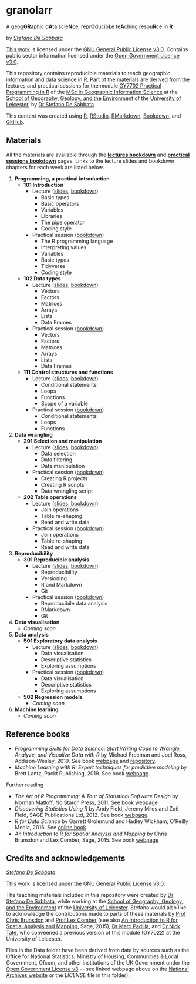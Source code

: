 # granolarr

A geog**GR**aphic d**A**ta scie**N**ce, repr**O**ducib**L**e te**A**ching resou**R**ce in **R**

by *[Stefano De Sabbata](https://stefanodesabbata.com)*

[This work](https://github.com/sdesabbata/GY7702) is licensed under the [GNU General Public License v3.0](https://www.gnu.org/licenses/gpl-3.0.html). Contains public sector information licensed under the [Open Government Licence v3.0](http://www.nationalarchives.gov.uk/doc/open-government-licence).

This repository contains reproducible materials to teach geographic information and data science in R. Part of the materials are derived from the lectures and practical sessions for the module [GY7702 Practical Programming in R](https://sdesabbata.github.io/GY7702/) of the [MSc in Geographic Information Science](https://le.ac.uk/courses/geographical-information-science-msc/2019) at the [School of Geography, Geology, and the Environment](https://le.ac.uk/gge) of the [University of Leicester](https://le.ac.uk/), by [Dr Stefano De Sabbata](https://stefanodesabbata.com/).

This content was created using [R](https://www.r-project.org/), [RStudio](https://www.rstudio.com/), [RMarkdown](https://rmarkdown.rstudio.com/), [Bookdown](https://bookdown.org/), and [GitHub](https://github.com/sdesabbata).



## Materials

All the materials are available through the **[lectures bookdown](Lectures/bookdown)** and **[practical sessions bookdown](Practicals/bookdown)** pages. Links to the lecture slides and bookdown chapters for each week are listed below.

1. **Programming, a practical introduction**
    - **101 Introduction**
        - Lecture ([slides](Lectures/101_L_Introduction.html), [bookdown](Lectures/bookdown/about-this-module.html))
            - Basic types
            - Basic operators
            - Variables
            - Libraries
            - The pipe operator
            - Coding style
        - Practical session ([bookdown](Practicals/bookdown/introduction-to-r.html))
            - The R programming language
            - Interpreting values
            - Variables
            - Basic types
            - Tidyverse
            - Coding style
    - **102 Data types**
        - Lecture ([slides](Lectures/102_L_DataTypes.html), [bookdown](Lectures/bookdown/recap-102.html))
            - Vectors
            - Factors
            - Matrices
            - Arrays
            - Lists
            - Data Frames
        - Practical session ([bookdown](Practicals/bookdown/data-types.html))
            - Vectors
            - Factors
            - Matrices
            - Arrays
            - Lists
            - Data Frames
    - **111 Control structures and functions**
        - Lecture ([slides](Lectures/111_L_ControlStructuresFunctions.html), [bookdown](Lectures/bookdown/recap-111.html))
            - Conditional statements
            - Loops
            - Functions
            - Scope of a variable
        - Practical session ([bookdown](Practicals/bookdown/control-structures-and-functions.html))
            - Conditional statements
            - Loops
            - Functions
2. **Data wrangling**
    - **201 Selection and manipulation**
        - Lecture ([slides](Lectures/201_L_DataWrangling1.html), [bookdown](Lectures/bookdown/recap-201.html))
            - Data selection
            - Data filtering
            - Data manipulation
        - Practical session ([bookdown](Practicals/bookdown/data-wrangling-pt-1.html))
            - Creating R projects
            - Creating R scripts
            - Data wrangling script
    - **202 Table operations**
        - Lecture ([slides](Lectures/202_L_DataWrangling2.html), [bookdown](Lectures/bookdown/recap-202.html))
            - Join operations
            - Table re-shaping
            - Read and write data
        - Practical session ([bookdown](Practicals/bookdown/data-wrangling-pt-2.html))
            - Join operations
            - Table re-shaping
            - Read and write data
3. **Reproducibility**
    - **301 Reproducible analysis**
        - Lecture ([slides](Lectures/301_L_Reproducibility.html), [bookdown](Lectures/bookdown/recap-301.html))
            - Reproducibility
            - Versioning
            - R and Markdown
            - Git
        - Practical session ([bookdown](Practicals/bookdown/reproducibility.html))
            - Reproducibile data analysis
            - RMarkdown
            - Git
4. **Data visualisation**
    - *Coming soon*
5. **Data analysis**
    - **501 Exploratory data analysis**
        - Lecture ([slides](Lectures/501_L_Exploratory.html), [bookdown](Lectures/bookdown/recap-501.html))
            - Data visualisation
            - Descriptive statistics
            - Exploring assumptions
        - Practical session ([bookdown](Practicals/bookdown/exploratory-analysis.html))
            - Data visualisation
            - Descriptive statistics
            - Exploring assumptions
    - **502 Regression models** 
        - *Coming soon*
6. **Machine learning**
    - *Coming soon*




## Reference books

- *Programming Skills for Data Science: Start Writing Code to Wrangle, Analyze, and Visualize Data with R* by Michael Freeman and Joel Ross, Addison-Wesley, 2019. See book [webpage](https://www.pearson.com/us/higher-education/program/Freeman-Programming-Skills-for-Data-Science-Start-Writing-Code-to-Wrangle-Analyze-and-Visualize-Data-with-R/PGM2047488.html) and [repository](https://programming-for-data-science.github.io/).
- *Machine Learning with R: Expert techniques for predictive modeling* by Brett Lantz, Packt Publishing, 2019. See book [webpage](https://subscription.packtpub.com/book/big_data_and_business_intelligence/9781788295864).

Further reading

- *The Art of R Programming: A Tour of Statistical Software Design* by Norman Matloff, No Starch Press, 2011. See book [webpage](https://nostarch.com/artofr.htm)
- *Discovering Statistics Using R* by Andy Field, Jeremy Miles and Zoë Field, SAGE Publications Ltd, 2012. See book [webpage](https://www.discoveringstatistics.com/books/discovering-statistics-using-r/).
- *R for Data Science* by Garrett Grolemund and Hadley Wickham, O'Reilly Media, 2016. See [online book](https://r4ds.had.co.nz/).
- *An Introduction to R for Spatial Analysis and Mapping* by Chris Brunsdon and Lex Comber, Sage, 2015. See book [webpage](https://uk.sagepub.com/en-gb/eur/an-introduction-to-r-for-spatial-analysis-and-mapping/book241031)




## Credits and acknowledgements

*[Stefano De Sabbata](https://stefanodesabbata.com)*

[This work](https://github.com/sdesabbata/GY7702) is licensed under the [GNU General Public License v3.0](https://www.gnu.org/licenses/gpl-3.0.html).

The teaching materials included in this repository were created by [Dr Stefano De Sabbata](https://stefanodesabbata.com), while working at the [School of Geography, Geology, and the Environment](https://le.ac.uk/gge) of the [University of Leicester](https://le.ac.uk/). Stefano would also like to acknowledge the contributions made to parts of these materials by [Prof Chris Brunsdon](https://www.maynoothuniversity.ie/people/chris-brunsdon) and [Prof Lex Comber](https://environment.leeds.ac.uk/geography/staff/1020/professor-lex-comber) (see also [An Introduction to R for Spatial Analysis and Mapping](https://uk.sagepub.com/en-gb/eur/an-introduction-to-r-for-spatial-analysis-and-mapping/book241031), Sage, 2015), [Dr Marc Padilla](https://scholar.google.com/citations?hl=en&user=NSxM1aEAAAAJ), and [Dr Nick Tate](https://www2.le.ac.uk/departments/geography/people/njt9), who conveened a previous version of this module (GY7022) at the University of Leicester.

Files in the Data folder have been derived from data by sources such as the Office for National Statistics, Ministry of Housing, Communities & Local Government, Ofcom, and other institutions of the UK Government under the [Open Government License v3](http://www.nationalarchives.gov.uk/doc/open-government-licence/version/3/) -- see linked webpage above on the [National Archives website](http://www.nationalarchives.gov.uk/) or the *LICENSE* file in this folder).